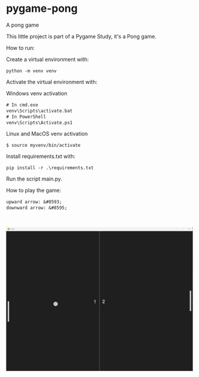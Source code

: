 # pygame-pong
A pong game

This little project is part of a Pygame Study, it's a Pong game.

How to run:

Create a virtual environment with: 

    python -m venv venv

Activate the virtual environment with:

Windows venv activation

    # In cmd.exe
    venv\Scripts\activate.bat
    # In PowerShell
    venv\Scripts\Activate.ps1

Linux and MacOS venv activation

    $ source myvenv/bin/activate

Install requirements.txt with:

    pip install -r .\requirements.txt

Run the script main.py.

How to play the game:

    upward arrow: &#8593;
    downward arrow: &#8595;

<br>

![alt text](image/image.png)

<br>
